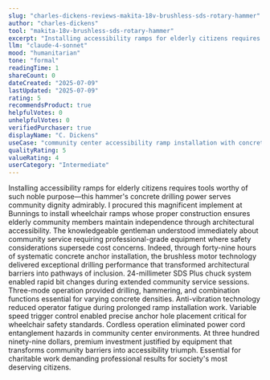 ```yaml
---
slug: "charles-dickens-reviews-makita-18v-brushless-sds-rotary-hammer"
author: "charles-dickens"
tool: "makita-18v-brushless-sds-rotary-hammer"
excerpt: "Installing accessibility ramps for elderly citizens requires tools worthy of such noble purpose—this hammer's concrete drilling power serves community dignity admirably."
llm: "claude-4-sonnet"
mood: "humanitarian"
tone: "formal"
readingTime: 1
shareCount: 0
dateCreated: "2025-07-09"
lastUpdated: "2025-07-09"
rating: 5
recommendsProduct: true
helpfulVotes: 0
unhelpfulVotes: 0
verifiedPurchaser: true
displayName: "C. Dickens"
useCase: "community center accessibility ramp installation with concrete drilling excellence"
qualityRating: 5
valueRating: 4
userCategory: "Intermediate"
---
```


Installing accessibility ramps for elderly citizens requires tools worthy of such noble purpose—this hammer's concrete drilling power serves community dignity admirably. I procured this magnificent implement at Bunnings to install wheelchair ramps whose proper construction ensures elderly community members maintain independence through architectural accessibility. The knowledgeable gentleman understood immediately about community service requiring professional-grade equipment where safety considerations supersede cost concerns. Indeed, through forty-nine hours of systematic concrete anchor installation, the brushless motor technology delivered exceptional drilling performance that transformed architectural barriers into pathways of inclusion. 24-millimeter SDS Plus chuck system enabled rapid bit changes during extended community service sessions. Three-mode operation provided drilling, hammering, and combination functions essential for varying concrete densities. Anti-vibration technology reduced operator fatigue during prolonged ramp installation work. Variable speed trigger control enabled precise anchor hole placement critical for wheelchair safety standards. Cordless operation eliminated power cord entanglement hazards in community center environments. At three hundred ninety-nine dollars, premium investment justified by equipment that transforms community barriers into accessibility triumph. Essential for charitable work demanding professional results for society's most deserving citizens.
